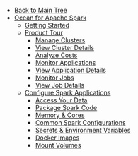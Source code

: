 <!-- Table of Contents -->

- <a href="/" class="sidebar-home"><i data-feather="arrow-left" class="sidebar-back-icon"></i>Back to Main Tree</a>
- [Ocean for Apache Spark](ocean-spark/)
  - [Getting Started](ocean-spark/getting-started/)
  - [Product Tour](ocean-spark/product-tour/)
    - [Manage Clusters](ocean-spark/product-tour/manage-clusters)
    - [View Cluster Details](ocean-spark/product-tour/view-cluster-details)
    - [Analyze Costs](ocean-spark/product-tour/analyze-costs)
    - [Monitor Applications](ocean-spark/product-tour/monitor-applications)
    - [View Application Details](ocean-spark/product-tour/view-application-details)
    - [Monitor Jobs](ocean-spark/product-tour/monitor-jobs)
    - [View Job Details](ocean-spark/product-tour/view-job-details)
  - [Configure Spark Applications](ocean-spark/configure-spark-apps/)
    - [Access Your Data](ocean-spark/configure-spark-apps/access-your-data)
    - [Package Spark Code](ocean-spark/configure-spark-apps/package-spark-code)
    - [Memory & Cores](ocean-spark/configure-spark-apps/memory-&-cores)
    - [Common Spark Configurations](ocean-spark/configure-spark-apps/common-spark-configs)
    - [Secrets & Environment Variables](ocean-spark/configure-spark-apps/secrets-environment-variables)
    - [Docker Images](ocean-spark/configure-spark-apps/docker-images)
    - [Mount Volumes](ocean-spark/configure-spark-apps/mount-volumes)
